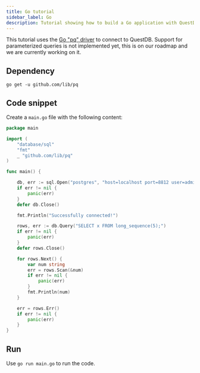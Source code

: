 ```yaml
---
title: Go tutorial
sidebar_label: Go
description: Tutorial showing how to build a Go application with QuestDB
---
```


This tutorial uses the [Go "pq" driver](https://godoc.org/github.com/lib/pq) to
connect to QuestDB. Support for parameterized queries is not implemented yet,
this is on our roadmap and we are currently working on it.

## Dependency

`go get -u github.com/lib/pq`

## Code snippet

Create a `main.go` file with the following content:

```go
package main

import (
	"database/sql"
	"fmt"
	_ "github.com/lib/pq"
)

func main() {

	db, err := sql.Open("postgres", "host=localhost port=8812 user=admin password=quest dbname=qdb sslmode=disable")
	if err != nil {
		panic(err)
	}
	defer db.Close()

	fmt.Println("Successfully connected!")

	rows, err := db.Query("SELECT x FROM long_sequence(5);")
	if err != nil {
		panic(err)
	}
	defer rows.Close()

	for rows.Next() {
		var num string
		err = rows.Scan(&num)
		if err != nil {
			panic(err)
		}
		fmt.Println(num)
	}

	err = rows.Err()
	if err != nil {
		panic(err)
	}
}
```

## Run

Use `go run main.go` to run the code.
